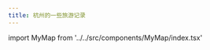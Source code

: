 ```yaml
---
title: 杭州的一些旅游记录
---
```


import MyMap from '../../src/components/MyMap/index.tsx'

<BrowserOnly>
    <MyMap 
        latitude={120.0703291}
        longitude={30.2747419}
        zoom={14}
        address={'西溪'}
    />
</BrowserOnly>